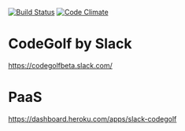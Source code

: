 [![Build Status](https://travis-ci.org/slack-codegolf/platform.svg?branch=master)](https://travis-ci.org/slack-codegolf/platform)
[![Code Climate](https://codeclimate.com/github/slack-codegolf/platform.png)](https://codeclimate.com/github/slack-codegolf/platform)

# CodeGolf by Slack

https://codegolfbeta.slack.com/

# PaaS

https://dashboard.heroku.com/apps/slack-codegolf
